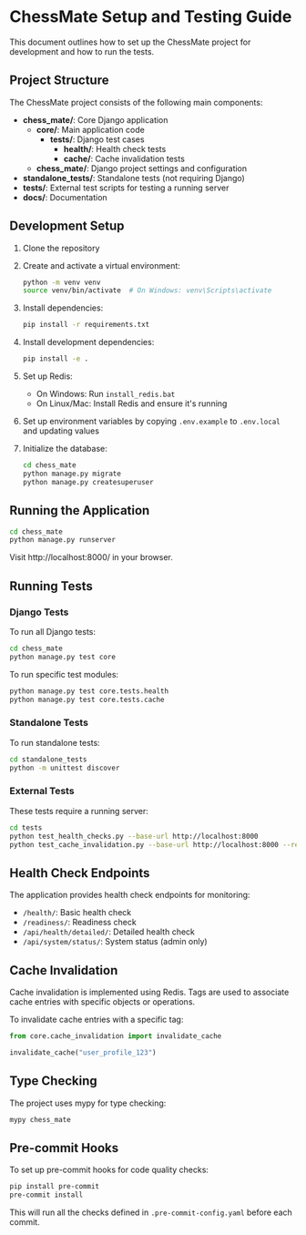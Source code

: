 # ChessMate Setup and Testing Guide

This document outlines how to set up the ChessMate project for development and how to run the tests.

## Project Structure

The ChessMate project consists of the following main components:

- **chess_mate/**: Core Django application
  - **core/**: Main application code
    - **tests/**: Django test cases
      - **health/**: Health check tests
      - **cache/**: Cache invalidation tests
  - **chess_mate/**: Django project settings and configuration
- **standalone_tests/**: Standalone tests (not requiring Django)
- **tests/**: External test scripts for testing a running server
- **docs/**: Documentation

## Development Setup

1. Clone the repository
2. Create and activate a virtual environment:
   ```bash
   python -m venv venv
   source venv/bin/activate  # On Windows: venv\Scripts\activate
   ```
3. Install dependencies:
   ```bash
   pip install -r requirements.txt
   ```
4. Install development dependencies:
   ```bash
   pip install -e .
   ```
5. Set up Redis:
   - On Windows: Run `install_redis.bat`
   - On Linux/Mac: Install Redis and ensure it's running

6. Set up environment variables by copying `.env.example` to `.env.local` and updating values

7. Initialize the database:
   ```bash
   cd chess_mate
   python manage.py migrate
   python manage.py createsuperuser
   ```

## Running the Application

```bash
cd chess_mate
python manage.py runserver
```

Visit http://localhost:8000/ in your browser.

## Running Tests

### Django Tests

To run all Django tests:

```bash
cd chess_mate
python manage.py test core
```

To run specific test modules:

```bash
python manage.py test core.tests.health
python manage.py test core.tests.cache
```

### Standalone Tests

To run standalone tests:

```bash
cd standalone_tests
python -m unittest discover
```

### External Tests

These tests require a running server:

```bash
cd tests
python test_health_checks.py --base-url http://localhost:8000
python test_cache_invalidation.py --base-url http://localhost:8000 --redis-url redis://localhost:6379/0
```

## Health Check Endpoints

The application provides health check endpoints for monitoring:

- `/health/`: Basic health check
- `/readiness/`: Readiness check
- `/api/health/detailed/`: Detailed health check
- `/api/system/status/`: System status (admin only)

## Cache Invalidation

Cache invalidation is implemented using Redis. Tags are used to associate cache entries with specific objects or operations.

To invalidate cache entries with a specific tag:

```python
from core.cache_invalidation import invalidate_cache

invalidate_cache("user_profile_123")
```

## Type Checking

The project uses mypy for type checking:

```bash
mypy chess_mate
```

## Pre-commit Hooks

To set up pre-commit hooks for code quality checks:

```bash
pip install pre-commit
pre-commit install
```

This will run all the checks defined in `.pre-commit-config.yaml` before each commit.
